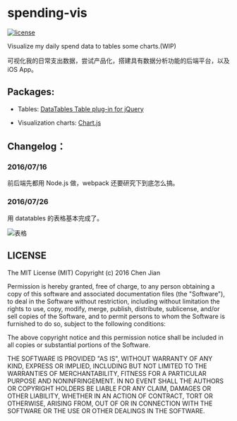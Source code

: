# spending-vis
[![license](https://img.shields.io/github/license/mashape/apistatus.svg?maxAge=2592000)]()

Visualize my daily spend data to tables some charts.(WIP)

可视化我的日常支出数据，尝试产品化，搭建具有数据分析功能的后端平台，以及 iOS App。

## Packages:

- Tables: [DataTables Table plug-in for jQuery](https://www.datatables.net/)

- Visualization charts: [Chart.js](https://github.com/nnnick/Chart.js)

## Changelog：
### 2016/07/16
前后端先都用 Node.js 做，webpack   还要研究下到底怎么搞。

### 2016/07/26
用 datatables 的表格基本完成了。

![表格](https://cl.ly/430W233D2E2g/Screen%20Shot%202016-07-26%20at%2021.44.47.png)

## LICENSE

The MIT License (MIT)
Copyright (c) 2016 Chen Jian

Permission is hereby granted, free of charge, to any person obtaining a copy
of this software and associated documentation files (the "Software"), to deal
in the Software without restriction, including without limitation the rights
to use, copy, modify, merge, publish, distribute, sublicense, and/or sell
copies of the Software, and to permit persons to whom the Software is
furnished to do so, subject to the following conditions:

The above copyright notice and this permission notice shall be included in all
copies or substantial portions of the Software.

THE SOFTWARE IS PROVIDED "AS IS", WITHOUT WARRANTY OF ANY KIND,
EXPRESS OR IMPLIED, INCLUDING BUT NOT LIMITED TO THE WARRANTIES OF
MERCHANTABILITY, FITNESS FOR A PARTICULAR PURPOSE AND NONINFRINGEMENT.
IN NO EVENT SHALL THE AUTHORS OR COPYRIGHT HOLDERS BE LIABLE FOR ANY CLAIM,
DAMAGES OR OTHER LIABILITY, WHETHER IN AN ACTION OF CONTRACT, TORT OR
OTHERWISE, ARISING FROM, OUT OF OR IN CONNECTION WITH THE SOFTWARE OR THE USE
OR OTHER DEALINGS IN THE SOFTWARE.


